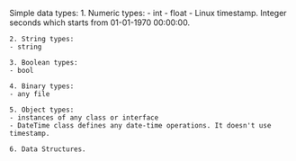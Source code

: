 
Simple data types:
    1. Numeric types:
    - int
    - float
    - Linux timestamp. Integer seconds which starts from 01-01-1970 00:00:00.
    
    2. String types:
    - string
    
    3. Boolean types:
    - bool
    
    4. Binary types:
    - any file
    
    5. Object types:
    - instances of any class or interface
    - DateTime class defines any date-time operations. It doesn't use timestamp.
    
    6. Data Structures.